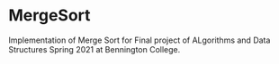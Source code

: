 # MergeSort
Implementation of Merge Sort for Final project of ALgorithms and Data Structures Spring 2021 at Bennington College. 
